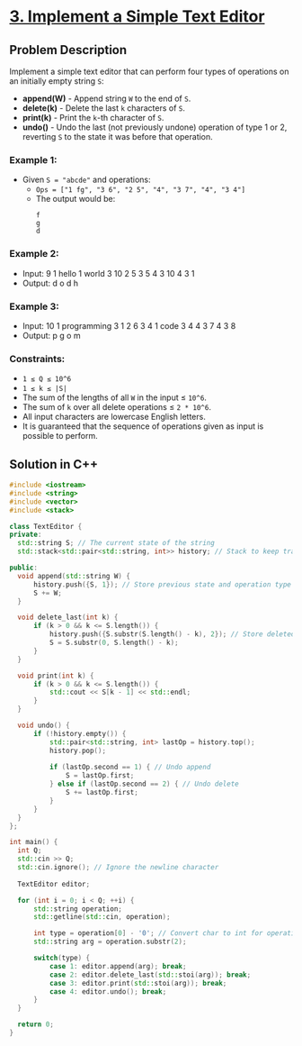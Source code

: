 # [3. Implement a Simple Text Editor](https://www.hackerrank.com/challenges/simple-text-editor/problem)

## Problem Description

Implement a simple text editor that can perform four types of operations on an initially empty string `S`:

- **append(W)** - Append string `W` to the end of `S`.
- **delete(k)** - Delete the last `k` characters of `S`.
- **print(k)** - Print the `k`-th character of `S`.
- **undo()** - Undo the last (not previously undone) operation of type 1 or 2, reverting `S` to the state it was before that operation.

### Example 1:
- Given `S = "abcde"` and operations:
  - `Ops = ["1 fg", "3 6", "2 5", "4", "3 7", "4", "3 4"]`
  - The output would be:
    ```
    f
    g
    d
    ```

### Example 2:
- Input:
  9
  1 hello
  1 world
  3 10
  2 5
  3 5
  4
  3 10
  4
  3 1
- Output:
  d
  o
  d
  h

### Example 3:
- Input:
  10
  1 programming
  3 1
  2 6
  3 4
  1 code
  3 4
  4
  3 7
  4
  3 8
- Output:
  p
  g
  o
  m

### Constraints:
- `1 ≤ Q ≤ 10^6`
- `1 ≤ k ≤ |S|`
- The sum of the lengths of all `W` in the input ≤ `10^6`.
- The sum of `k` over all delete operations ≤ `2 * 10^6`.
- All input characters are lowercase English letters.
- It is guaranteed that the sequence of operations given as input is possible to perform.

## Solution in C++

```cpp
#include <iostream>
#include <string>
#include <vector>
#include <stack>

class TextEditor {
private:
  std::string S; // The current state of the string
  std::stack<std::pair<std::string, int>> history; // Stack to keep track of operations for undo

public:
  void append(std::string W) {
      history.push({S, 1}); // Store previous state and operation type
      S += W;
  }

  void delete_last(int k) {
      if (k > 0 && k <= S.length()) {
          history.push({S.substr(S.length() - k), 2}); // Store deleted part and operation type
          S = S.substr(0, S.length() - k);
      }
  }

  void print(int k) {
      if (k > 0 && k <= S.length()) {
          std::cout << S[k - 1] << std::endl;
      }
  }

  void undo() {
      if (!history.empty()) {
          std::pair<std::string, int> lastOp = history.top();
          history.pop();
          
          if (lastOp.second == 1) { // Undo append
              S = lastOp.first;
          } else if (lastOp.second == 2) { // Undo delete
              S += lastOp.first;
          }
      }
  }
};

int main() {
  int Q;
  std::cin >> Q;
  std::cin.ignore(); // Ignore the newline character
  
  TextEditor editor;

  for (int i = 0; i < Q; ++i) {
      std::string operation;
      std::getline(std::cin, operation);

      int type = operation[0] - '0'; // Convert char to int for operation type
      std::string arg = operation.substr(2);

      switch(type) {
          case 1: editor.append(arg); break;
          case 2: editor.delete_last(std::stoi(arg)); break;
          case 3: editor.print(std::stoi(arg)); break;
          case 4: editor.undo(); break;
      }
  }

  return 0;
}


